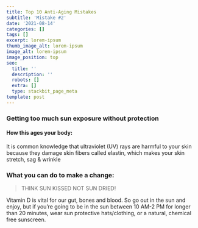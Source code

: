```yaml
---
title: Top 10 Anti-Aging Mistakes
subtitle: 'Mistake #2'
date: '2021-08-14'
categories: []
tags: []
excerpt: lorem-ipsum
thumb_image_alt: lorem-ipsum
image_alt: lorem-ipsum
image_position: top
seo:
  title: ''
  description: ''
  robots: []
  extra: []
  type: stackbit_page_meta
template: post
---
```

### Getting too much sun exposure without protection

#### How this ages your body:

It is common knowledge that ultraviolet (UV) rays are harmful to your skin because they damage skin fibers called elastin, which makes your skin stretch, sag & wrinkle

### What you can do to make a change:

> THINK SUN KISSED NOT SUN DRIED!

Vitamin D is vital for our gut, bones and blood. So go out in the sun and enjoy, but if you’re going to be in the sun between 10 AM-2 PM for longer than 20 minutes, wear sun protective hats/clothing, or a natural, chemical free sunscreen.
